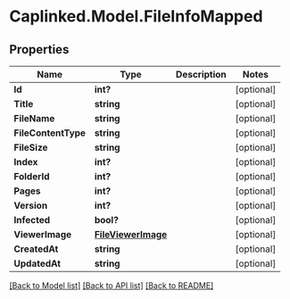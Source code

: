 # Caplinked.Model.FileInfoMapped
## Properties

Name | Type | Description | Notes
------------ | ------------- | ------------- | -------------
**Id** | **int?** |  | [optional] 
**Title** | **string** |  | [optional] 
**FileName** | **string** |  | [optional] 
**FileContentType** | **string** |  | [optional] 
**FileSize** | **string** |  | [optional] 
**Index** | **int?** |  | [optional] 
**FolderId** | **int?** |  | [optional] 
**Pages** | **int?** |  | [optional] 
**Version** | **int?** |  | [optional] 
**Infected** | **bool?** |  | [optional] 
**ViewerImage** | [**FileViewerImage**](FileViewerImage.md) |  | [optional] 
**CreatedAt** | **string** |  | [optional] 
**UpdatedAt** | **string** |  | [optional] 

[[Back to Model list]](../README.md#documentation-for-models) [[Back to API list]](../README.md#documentation-for-api-endpoints) [[Back to README]](../README.md)

